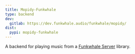 ```yaml
---
title: Mopidy-Funkwhale
type: backend
dev:
  gitlab: https://dev.funkwhale.audio/funkwhale/mopidy/
dist:
  pypi: mopidy-funkwhale
---
```


A backend for playing music from a
[Funkwhale Server](https://funkwhale.audio/) library.
